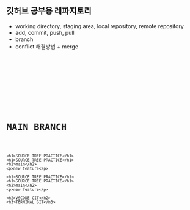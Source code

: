 ## 깃허브 공부용 레파지토리

- working directory, staging area, local repository, remote repository
- add, commit, push, pull
- branch
- conflict 해결방법 + merge


<code><!DOCTYPE html>
<html lang="en">
<head>
    <meta charset="UTF-8">
    <meta name="viewport" content="width=device-width, initial-scale=1.0">
    <title>main continue</title>
    <title>bug_fix</title>
</head>
<body>

<h1>MAIN BRANCH</h1>

    <h1>SOURCE TREE PRACTICE</h1>
    <h1>SOURCE TREE PRACTICE</h1>
    <h2>main</h2>
    <p>new feature</p>

    <h1>SOURCE TREE PRACTICE</h1>
    <h1>SOURCE TREE PRACTICE</h1>
    <h2>main</h2>
    <p>new feature</p>

    <h2>VSCODE GIT</h2>
    <h3>TERMINAL GIT</h3>
</body>
</html>
</code>